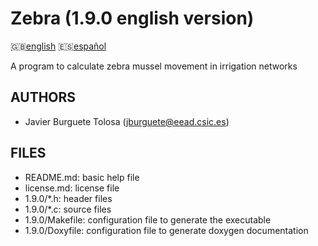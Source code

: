 Zebra (1.9.0 english version)
=============================

:uk:[english](README.md) :es:[español](README.es.md)

A program to calculate zebra mussel movement in irrigation networks

AUTHORS
-------

* Javier Burguete Tolosa (jburguete@eead.csic.es)

FILES
-----

* README.md: basic help file
* license.md: license file
* 1.9.0/\*.h: header files
* 1.9.0/\*.c: source files
* 1.9.0/Makefile: configuration file to generate the executable
* 1.9.0/Doxyfile: configuration file to generate doxygen documentation

